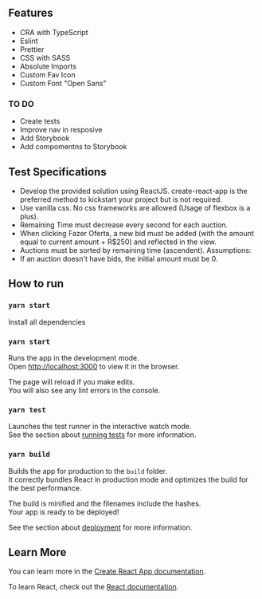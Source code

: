 ## Features
- CRA with TypeScript
- Eslint
- Prettier
- CSS with SASS
- Absolute Imports
- Custom Fav Icon
- Custom Font "Open Sans"

### TO DO
- Create tests
- Improve nav in resposive
- Add Storybook
- Add compomentns to Storybook

## Test Specifications
- Develop the provided solution using ReactJS. create-react-app is the preferred
method to kickstart your project but is not required.
- Use vanilla css. No css frameworks are allowed (Usage of flexbox is a plus).
- Remaining Time must decrease every second for each auction.
- When clicking Fazer Oferta, a new bid must be added (with the amount equal to
current amount + R$250) and reflected in the view.
- Auctions must be sorted by remaining time (ascendent).
Assumptions:
- If an auction doesn't have bids, the initial amount must be 0.

## How to run
### `yarn start`

Install all dependencies

### `yarn start`

Runs the app in the development mode.\
Open [http://localhost:3000](http://localhost:3000) to view it in the browser.

The page will reload if you make edits.\
You will also see any lint errors in the console.

### `yarn test`

Launches the test runner in the interactive watch mode.\
See the section about [running tests](https://facebook.github.io/create-react-app/docs/running-tests) for more information.

### `yarn build`

Builds the app for production to the `build` folder.\
It correctly bundles React in production mode and optimizes the build for the best performance.

The build is minified and the filenames include the hashes.\
Your app is ready to be deployed!

See the section about [deployment](https://facebook.github.io/create-react-app/docs/deployment) for more information.

## Learn More

You can learn more in the [Create React App documentation](https://facebook.github.io/create-react-app/docs/getting-started).

To learn React, check out the [React documentation](https://reactjs.org/).
